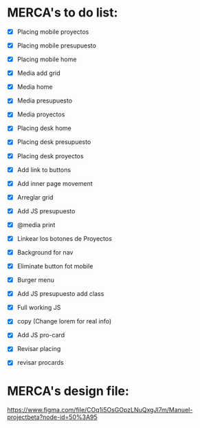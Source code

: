 # MERCA's to do list:

- [x] Placing mobile proyectos
- [x] Placing mobile presupuesto
- [x] Placing mobile home
- [x] Media add grid
- [x] Media home
- [x] Media presupuesto
- [x] Media proyectos
- [x] Placing desk home
- [x] Placing desk presupuesto
- [x] Placing desk proyectos
- [x] Add link to buttons
- [x] Add inner page movement
- [x] Arreglar grid
- [x] Add JS presupuesto
- [x] @media print
- [x] Linkear los botones de Proyectos
- [x] Background for nav
- [x] Eliminate button fot mobile
- [x] Burger menu
- [x] Add JS presupuesto add class
- [x] Full working JS
- [x] copy (Change lorem for real info)
- [x] Add JS pro-card
- [x] Revisar placing
- [x] revisar procards


# MERCA's design file:
https://www.figma.com/file/COq1i5OsGOpzLNuQxgJl7m/Manuel-projectbeta?node-id=50%3A95